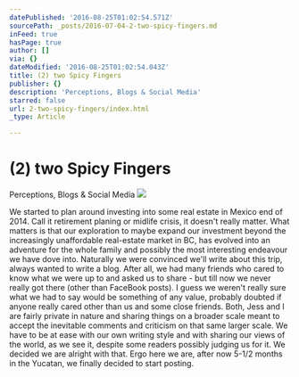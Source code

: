 ```yaml
---
datePublished: '2016-08-25T01:02:54.571Z'
sourcePath: _posts/2016-07-04-2-two-spicy-fingers.md
inFeed: true
hasPage: true
author: []
via: {}
dateModified: '2016-08-25T01:02:54.043Z'
title: (2) two Spicy Fingers
publisher: {}
description: 'Perceptions, Blogs & Social Media'
starred: false
url: 2-two-spicy-fingers/index.html
_type: Article

---
```

# (2) two Spicy Fingers

Perceptions, Blogs & Social Media
![](https://the-grid-user-content.s3-us-west-2.amazonaws.com/f95bdda9-dedb-4372-8973-0aebbd297cbd.jpg)

We started to plan around investing into some real estate in Mexico end of 2014\. Call it retirement planing or midlife crisis, it doesn't really matter. What matters is that our exploration to maybe expand our investment beyond the increasingly unaffordable real-estate market in BC, has evolved into an adventure for the whole family and possibly the most interesting endeavour we have dove into. Naturally we were convinced we'll write about this trip, always wanted to write a blog. After all, we had many friends who cared to know what we were up to and asked us to share - but till now we never really got there (other than FaceBook posts). I guess we weren't really sure what we had to say would be something of any value, probably doubted if anyone really cared other than us and some close friends. Both, Jess and I are fairly private in nature and sharing things on a broader scale meant to accept the inevitable comments and criticism on that same larger scale. We have to be at ease with our own writing style and with sharing our views of the world, as we see it, despite some readers possibly judging us for it. We decided we are alright with that. Ergo here we are, after now 5-1/2 months in the Yucatan, we finally decided to start posting.